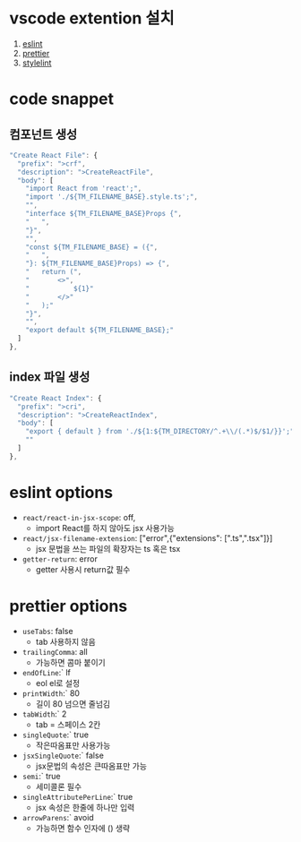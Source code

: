 # vscode extention 설치
1. [eslint]
2. [prettier]
3. [stylelint]




[eslint]: https://marketplace.visualstudio.com/items?itemName=dbaeumer.vscode-eslint
[prettier]: https://marketplace.visualstudio.com/items?itemName=esbenp.prettier-vscode
[stylelint]: https://marketplace.visualstudio.com/items?itemName=stylelint.vscode-stylelint

# code snappet
## 컴포넌트 생성
```javascript
"Create React File": {
  "prefix": ">crf",
  "description": ">CreateReactFile",
  "body": [
    "import React from 'react';",
    "import './${TM_FILENAME_BASE}.style.ts';",
    "",
    "interface ${TM_FILENAME_BASE}Props {",
    "	",
    "}",
    "",
    "const ${TM_FILENAME_BASE} = ({",
    "	",
    "}: ${TM_FILENAME_BASE}Props) => {",
    "	return (",
    "		<>",
    "			${1}"
    "		</>"
    "	);"
    "}",
    "",
    "export default ${TM_FILENAME_BASE};"
  ]
},
```
## index 파일 생성
```javascript
"Create React Index": {
  "prefix": ">cri",
  "description": ">CreateReactIndex",
  "body": [
    "export { default } from './${1:${TM_DIRECTORY/^.+\\/(.*)$/$1/}}';",
    ""
  ]
},
```

# eslint options

- `react/react-in-jsx-scope`: off,  
  - import React를 하지 않아도 jsx 사용가능
- `react/jsx-filename-extension`: ["error",{"extensions": [".ts",".tsx"]}]  
  - jsx 문법을 쓰는 파일의 확장자는 ts 혹은 tsx
- `getter-return`: error
  - getter 사용시 return값 필수
# prettier options
- `useTabs`: false 
  - tab 사용하지 않음  
- `trailingComma`: all
  - 가능하면 콤마 붙이기  
- `endOfLine`:` lf 
  - eol el로 설정  
- `printWidth`:` 80 
  - 길이 80 넘으면 줄넘김  
- `tabWidth`:` 2  
  - tab = 스페이스 2칸  
- `singleQuote`:` true  
  - 작은따옴표만 사용가능  
- `jsxSingleQuote`:` false  
  - jsx문법의 속성은 큰따옴표만 가능  
- `semi`:` true  
  - 세미콜론 필수  
- `singleAttributePerLine`:` true  
  - jsx 속성은 한줄에 하나만 입력  
- `arrowParens`:` avoid 
  - 가능하면 함수 인자에 () 생략
